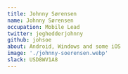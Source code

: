 ```yaml
---
title: Johnny Sørensen
name: Johnny Sørensen
occupation: Mobile Lead
twitter: jeghedderjohnny
github: johsoe
about: Android, Windows and some iOS
image: './johnny-soerensen.webp'
slack: USD8WV1A8
---
```

